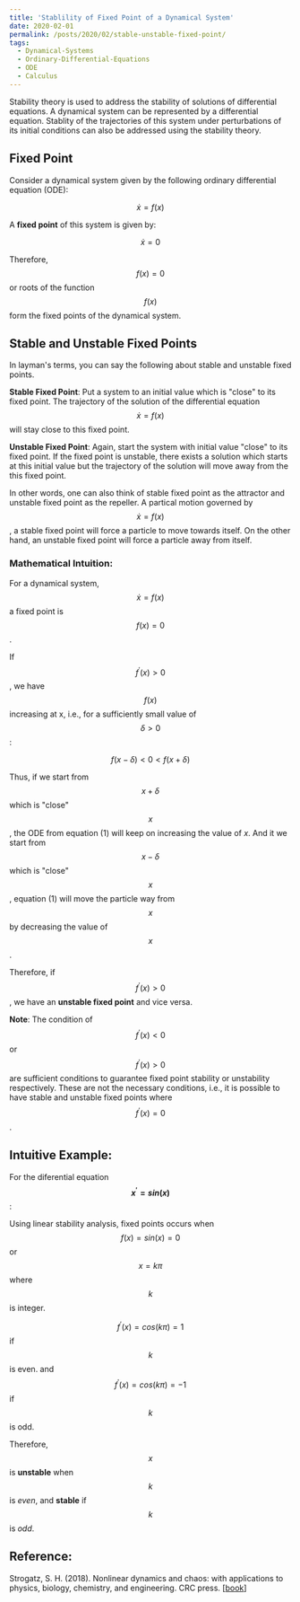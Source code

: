 ```yaml
---
title: 'Stablility of Fixed Point of a Dynamical System'
date: 2020-02-01
permalink: /posts/2020/02/stable-unstable-fixed-point/
tags:
  - Dynamical-Systems
  - Ordinary-Differential-Equations
  - ODE
  - Calculus
---
```


Stability theory is used to address the stability of solutions of differential equations. A dynamical system can be represented by a differential equation. Stablity of the trajectories of this system under perturbations of its initial conditions can also be addressed using the stability theory.


## Fixed Point

Consider a dynamical system given by the following ordinary differential equation (ODE):

$$\dot x = f(x)$$

A **fixed point** of this system is given by:

$$\dot x = 0$$

Therefore, $$f(x) = 0$$ or roots of the function $$f(x)$$ form the fixed points of the dynamical system.

## Stable and Unstable Fixed Points

In layman's terms, you can say the following about stable and unstable fixed points.

**Stable Fixed Point**: Put a system to an initial value which is "close" to its fixed point. The trajectory of the solution of the differential equation $$\dot x = f(x)$$ will stay close to this fixed point.

**Unstable Fixed Point**: Again, start the system with initial value "close" to its fixed point. If the fixed point is unstable, there exists a solution which starts at this initial value but the trajectory of the solution will move away from the this fixed point.


In other words, one can also think of stable fixed point as the attractor and unstable fixed point as the repeller. A partical motion governed by $$\dot x = f(x)$$, a stable fixed point will force a particle to move towards itself. On the other hand, an unstable fixed point will force a particle away from itself.

### Mathematical Intuition:

For a dynamical system, $$\dot x = f(x)$$ a fixed point is $$f(x) = 0$$.

If $$f^{\prime}(x) > 0$$, we have $$f(x)$$ increasing at x, i.e., for a sufficiently small value of $$\delta > 0$$: 

$$f(x - \delta) < 0 < f(x + \delta)$$

Thus, if we start from $$x+\delta$$ which is "close" $$x$$, the ODE from equation (1) will keep on increasing the value of $x$. And it we start from $$x-\delta$$ which is "close" $$x$$, equation (1) will move the particle way from $$x$$ by decreasing the value of $$x$$.

Therefore, if $$f^{\prime} (x)>0$$, we have an **unstable fixed point** and vice versa.

**Note**: The condition of $$f^{\prime} (x) < 0$$ or $$f^{\prime} (x) > 0$$ are sufficient conditions to guarantee fixed point stability or unstability respectively. These are not the necessary conditions, i.e., it is possible to have stable and unstable fixed points where $$f^{\prime} (x) = 0$$.

## Intuitive Example:

For the diferential equation **$$x^{\prime} = sin(x)$$**:

Using linear stability analysis, fixed points occurs when $$f(x)=sin(x)=0$$ or $$x=kπ$$ where $$k$$ is integer.

$$f^{\prime}(x)=cos(kπ)=1$$ if $$k$$ is even. and $$f^{\prime}(x)=cos(kπ)=−1$$ if $$k$$ is odd.

Therefore, $$x$$ is **unstable** when $$k$$ is *even*, and **stable** if $$k$$ is *odd*.

## Reference:

Strogatz, S. H. (2018). Nonlinear dynamics and chaos: with applications to physics, biology, chemistry, and engineering. CRC press. [[book](http://www.hds.bme.hu/~fhegedus/Strogatz%20-%20Nonlinear%20Dynamics%20and%20Chaos.pdf)]









